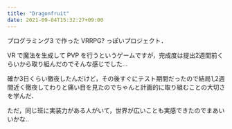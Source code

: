 ```yaml
---
title: "Dragonfruit"
date: 2021-09-04T15:32:27+09:00
---
```


プログラミング3 で作った VRRPG? っぽいプロジェクト．

VR で魔法を生成して PVP を行うというゲームですが，完成度は提出2週間前くらいから取り組んだのでそんな感じでした...

確か3日くらい徹夜したんだけど，その後すぐにテスト期間だったので結局1,2週間近く徹夜してわりと痛い目を見たのでちゃんと計画的に取り組むことの大切さを学んだ．

ただ，同じ班に実装力がある人がいて，世界が広いことも実感できたのでまあいいかな..
